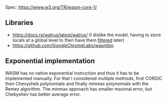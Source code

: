


Spec: https://www.w3.org/TR/wasm-core-1/

## Libraries
* https://docs.rs/walrus/latest/walrus/
(I dislike the model, having to store locals at a global level to then have them [filtered](https://github.com/rustwasm/walrus/blob/75d4728cf27ef73c0105b476a99561b78797f200/src/module/functions/local_function/mod.rs#L170) later)
* https://github.com/GoogleChromeLabs/wasmbin

## Exponential implementation
WASM has no native exponential instruction and thus it has to be implemented manually.
For that I considered multiple methods, first CORDIC then Chevysheb polynomials and finally minmax polynomials with the Remez algorithm.
The minmax approach has smaller maximal error, but Chebyshev has better average error.
